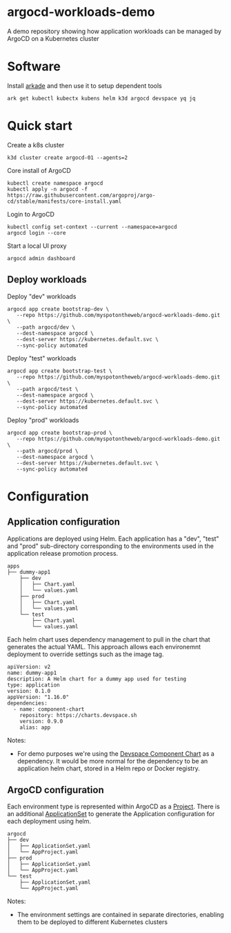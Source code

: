 # argocd-workloads-demo

A demo repository showing how application workloads can be managed by ArgoCD on a Kubernetes cluster

# Software

Install [arkade](https://arkade.dev) and then use it to setup dependent tools

```
ark get kubectl kubectx kubens helm k3d argocd devspace yq jq
```

# Quick start

Create a k8s cluster

```
k3d cluster create argocd-01 --agents=2
```

Core install of ArgoCD

```
kubectl create namespace argocd
kubectl apply -n argocd -f https://raw.githubusercontent.com/argoproj/argo-cd/stable/manifests/core-install.yaml
```

Login to ArgoCD

```
kubectl config set-context --current --namespace=argocd
argocd login --core
```

Start a local UI proxy

```
argocd admin dashboard
```

## Deploy workloads

Deploy "dev" workloads

```
argocd app create bootstrap-dev \
   --repo https://github.com/myspotontheweb/argocd-workloads-demo.git \
   --path argocd/dev \
   --dest-namespace argocd \
   --dest-server https://kubernetes.default.svc \
   --sync-policy automated
```

Deploy "test" workloads

```
argocd app create bootstrap-test \
   --repo https://github.com/myspotontheweb/argocd-workloads-demo.git \
   --path argocd/test \
   --dest-namespace argocd \
   --dest-server https://kubernetes.default.svc \
   --sync-policy automated
```

Deploy "prod" workloads

```
argocd app create bootstrap-prod \
   --repo https://github.com/myspotontheweb/argocd-workloads-demo.git \
   --path argocd/prod \
   --dest-namespace argocd \
   --dest-server https://kubernetes.default.svc \
   --sync-policy automated
```

# Configuration

## Application configuration

Applications are deployed using Helm. Each application has a "dev", "test" and "prod" sub-directory corresponding to the environments used in the application release promotion process.

```
apps
├── dummy-app1
    ├── dev
    │   ├── Chart.yaml
    │   └── values.yaml
    ├── prod
    │   ├── Chart.yaml
    │   └── values.yaml
    └── test
        ├── Chart.yaml
        └── values.yaml
```

Each helm chart uses dependency management to pull in the chart that generates the actual YAML. This approach allows each environemnt deployment to override settings such as the image tag.

```
apiVersion: v2
name: dummy-app1
description: A Helm chart for a dummy app used for testing
type: application
version: 0.1.0
appVersion: "1.16.0"
dependencies:
  - name: component-chart
    repository: https://charts.devspace.sh
    version: 0.9.0
    alias: app
```

Notes:

* For demo purposes we're using the [Devspace Component Chart](https://www.devspace.sh/component-chart/docs/introduction) as a dependency. It would be more normal for the dependency to be an application helm chart, stored in a Helm repo or Docker registry.

## ArgoCD configuration

Each environment type is represented within ArgoCD as a [Project](https://argo-cd.readthedocs.io/en/stable/user-guide/projects/). There is an additional [ApplicationSet](https://argo-cd.readthedocs.io/en/stable/user-guide/application-set/) to generate the Application configuration for each deployment using helm.

```
argocd
├── dev
│   ├── ApplicationSet.yaml
│   └── AppProject.yaml
├── prod
│   ├── ApplicationSet.yaml
│   └── AppProject.yaml
└── test
    ├── ApplicationSet.yaml
    └── AppProject.yaml
```

Notes:

* The environment settings are contained in separate directories, enabling them to be deployed to different Kubernetes clusters
